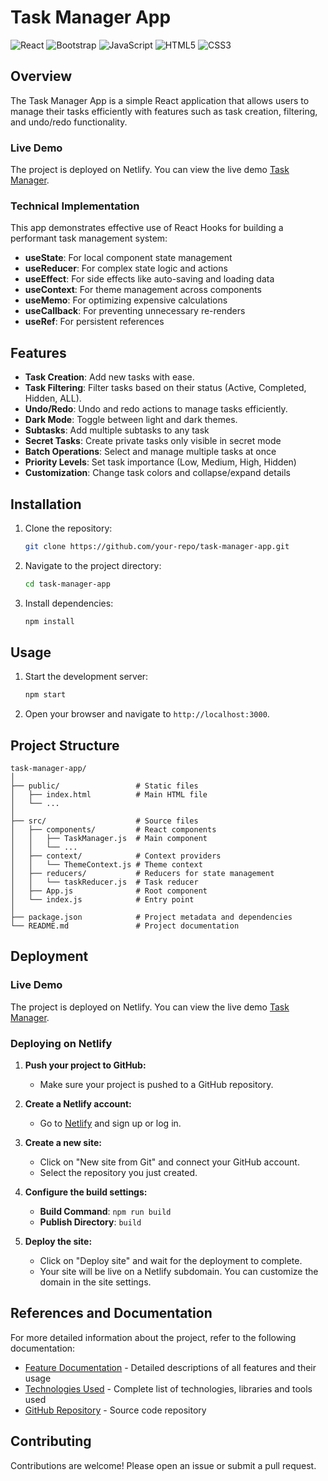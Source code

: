 # Task Manager App
![React](https://img.shields.io/badge/React-20232A?style=for-the-badge&logo=react&logoColor=61DAFB)
![Bootstrap](https://img.shields.io/badge/Bootstrap-563D7C?style=for-the-badge&logo=bootstrap&logoColor=white)
![JavaScript](https://img.shields.io/badge/JavaScript-F7DF1E?style=for-the-badge&logo=javascript&logoColor=black)
![HTML5](https://img.shields.io/badge/HTML5-E34F26?style=for-the-badge&logo=html5&logoColor=white)
![CSS3](https://img.shields.io/badge/CSS3-1572B6?style=for-the-badge&logo=css3&logoColor=white)

## Overview
The Task Manager App is a simple React application that allows users to manage their tasks efficiently with features such as task creation, filtering, and undo/redo functionality.

### Live Demo
The project is deployed on Netlify. You can view the live demo [Task Manager](https://shivas-taskmanager.netlify.app/).

### Technical Implementation
This app demonstrates effective use of React Hooks for building a performant task management system:
- **useState**: For local component state management
- **useReducer**: For complex state logic and actions
- **useEffect**: For side effects like auto-saving and loading data
- **useContext**: For theme management across components
- **useMemo**: For optimizing expensive calculations
- **useCallback**: For preventing unnecessary re-renders
- **useRef**: For persistent references

## Features
- **Task Creation**: Add new tasks with ease.
- **Task Filtering**: Filter tasks based on their status (Active, Completed, Hidden, ALL).
- **Undo/Redo**: Undo and redo actions to manage tasks efficiently.
- **Dark Mode**: Toggle between light and dark themes.
- **Subtasks**: Add multiple subtasks to any task
- **Secret Tasks**: Create private tasks only visible in secret mode
- **Batch Operations**: Select and manage multiple tasks at once
- **Priority Levels**: Set task importance (Low, Medium, High, Hidden)
- **Customization**: Change task colors and collapse/expand details

## Installation
1. Clone the repository:
   ```bash
   git clone https://github.com/your-repo/task-manager-app.git
   ```
2. Navigate to the project directory:
   ```bash
   cd task-manager-app
   ```
3. Install dependencies:
   ```bash
   npm install
   ```

## Usage
1. Start the development server:
   ```bash
   npm start
   ```
2. Open your browser and navigate to `http://localhost:3000`.

## Project Structure
```
task-manager-app/
│
├── public/                 # Static files
│   ├── index.html          # Main HTML file
│   └── ...
│
├── src/                    # Source files
│   ├── components/         # React components
│   │   ├── TaskManager.js  # Main component
│   │   └── ...
│   ├── context/            # Context providers
│   │   └── ThemeContext.js # Theme context
│   ├── reducers/           # Reducers for state management
│   │   └── taskReducer.js  # Task reducer
│   ├── App.js              # Root component
│   └── index.js            # Entry point
│
├── package.json            # Project metadata and dependencies
└── README.md               # Project documentation
```

## Deployment

### Live Demo
The project is deployed on Netlify. You can view the live demo [Task Manager](https://preeminent-mousse-3c7d04.netlify.app/).

### Deploying on Netlify

1. **Push your project to GitHub:**
   - Make sure your project is pushed to a GitHub repository.

2. **Create a Netlify account:**
   - Go to [Netlify](https://www.netlify.com/) and sign up or log in.

3. **Create a new site:**
   - Click on "New site from Git" and connect your GitHub account.
   - Select the repository you just created.

4. **Configure the build settings:**
   - **Build Command**: `npm run build`
   - **Publish Directory**: `build`

5. **Deploy the site:**
   - Click on "Deploy site" and wait for the deployment to complete.
   - Your site will be live on a Netlify subdomain. You can customize the domain in the site settings.

## References and Documentation
For more detailed information about the project, refer to the following documentation:

- [Feature Documentation](./documents/FEATURES.md) - Detailed descriptions of all features and their usage
- [Technologies Used](./documents/TECHNOLOGIES.md) - Complete list of technologies, libraries and tools used
- [GitHub Repository](https://github.com/your-repo/task-manager-app) - Source code repository

## Contributing
Contributions are welcome! Please open an issue or submit a pull request.
